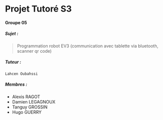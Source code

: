 # Projet Tutoré S3
#### Groupe 05

##### Sujet :
>Programmation robot EV3 (communication avec tablette via bluetooth, scanner qr code)

##### Tuteur :
    Lahcen Oubahssi

##### Membres :
* Alexis RAGOT
* Damien LEGAGNOUX
* Tanguy GROSSIN
* Hugo GUERRY
